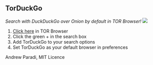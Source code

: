TorDuckGo
---

*Search with DuckDuckGo over Onion by default in TOR Browser!*
![](http://www.presse-citron.net/wordpress_prod/wp-content/uploads/2016/05/DuckduckGo-et-Tor.jpg)

1. [Click here](/torduckgo.html) in TOR Browser
2. Click the green + in the search box
3. Add TorDuckGo to your search options
4. Set TorDuckGo as your default browser in preferences

Andrew Paradi, MIT Licence
